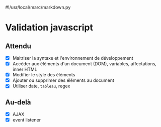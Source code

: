 #!/usr/local/marc/markdown.py

# Validation javascript

## Attendu 
- [x] Maitriser la syntaxe et l'environnement de développement
- [x] Accéder aux éléments d'un document (DOM), variables, affectations, inner HTML
- [x] Modifier le style des éléments
- [x] Ajouter ou supprimer des éléments au document
- [x] Utiliser date, `tableau`, regex

## Au-delà 
- [x] AJAX
- [x] event listener
